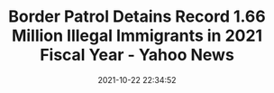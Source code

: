 ---
"title": "Border Patrol Detains Record 1.66 Million Illegal Immigrants in 2021 Fiscal Year - Yahoo News"
"date": "2021-10-22 22:34:52"
"feed_name": "GOOGLENEWSDRILLING"
"feed_website": "https://news.google.com/search?q=drilling%2Bincident&hl=en-US&gl=US&ceid=US:en"
"feed_rss": "https://news.google.com/rss/search?q=drilling%2Bincident&hl=en-US&gl=US&ceid=US:en"
"link": "https://news.yahoo.com/border-patrol-detains-record-1-223452284.html"
"source": "{'href': 'https://news.yahoo.com', 'title': 'Yahoo News'}"
"file": "_posts/2021-1-1-2e887b7a83c0523c0efe7b8a1f4a05e56df669b3.md"
"accident": "0"
"drilling": "0"
"represented_by": "0"
"dead": "0"
"injured": "0"
"arrested": "0"
"place": "unknown place"
"where": "unknown site"
"causes": "unknown"
"place_uri": "unknown place"
---